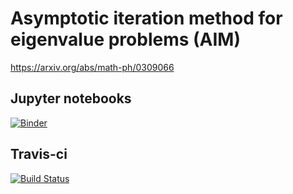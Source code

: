 # Asymptotic iteration method for eigenvalue problems (AIM)

https://arxiv.org/abs/math-ph/0309066

## Jupyter notebooks
[![Binder](http://mybinder.org/badge.svg)](http://mybinder.org:/repo/mkarakoc/aim)

## Travis-ci
[![Build Status](https://travis-ci.org/mkarakoc/aim.svg?branch=master)](https://travis-ci.org/mkarakoc/aim)

